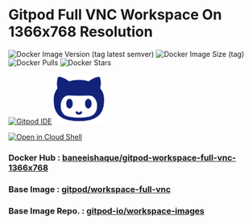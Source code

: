# Gitpod Full VNC Workspace On 1366x768 Resolution

![Docker Image Version (tag latest semver)](https://img.shields.io/docker/v/baneeishaque/gitpod-workspace-full-vnc-1366x768/latest)
![Docker Image Size (tag)](https://img.shields.io/docker/image-size/baneeishaque/gitpod-workspace-full-vnc-1366x768/latest)
![Docker Pulls](https://img.shields.io/docker/pulls/baneeishaque/gitpod-workspace-full-vnc-1366x768)
![Docker Stars](https://img.shields.io/docker/stars/baneeishaque/gitpod-workspace-full-vnc-1366x768)

<a href="https://gitpod.io/#https://github.com/Baneeishaque/gitpod-workspace-full-vnc-1366x768"><img src="https://icons-for-free.com/iconfiles/png/512/gitpod-1324440164066425542.png" alt="Gitpod IDE" width="100" height="100"></a>
<a href="https://github1s.com/Baneeishaque/gitpod-workspace-full-vnc-1366x768"><img src="https://raw.githubusercontent.com/conwnet/github1s/master/resources/images/logo.svg" alt="Github1s Editor" width="100" height="100"></a>

[![Open in Cloud Shell](https://gstatic.com/cloudssh/images/open-btn.svg)](https://ssh.cloud.google.com/cloudshell/editor?cloudshell_git_repo=https://github.com/Baneeishaque/gitpod-workspace-full-vnc-1366x768)

### Docker Hub : [baneeishaque/gitpod-workspace-full-vnc-1366x768](https://hub.docker.com/repository/docker/baneeishaque/gitpod-workspace-full-vnc-1366x768)

### Base Image : [gitpod/workspace-full-vnc](https://hub.docker.com/r/gitpod/workspace-full-vnc)

### Base Image Repo. : [gitpod-io/workspace-images](https://github.com/gitpod-io/workspace-images)

[//]: # "[![Gitpod ready-to-code](https://img.shields.io/badge/Gitpod-ready--to--code-blue?logo=gitpod)](https://gitpod.io/#https://github.com/Baneeishaque/gitpod-workspace-full-vnc-1366x768)"
